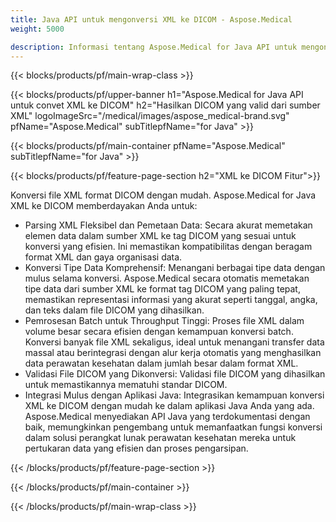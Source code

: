 ```yaml
---
title: Java API untuk mengonversi XML ke DICOM - Aspose.Medical
weight: 5000

description: Informasi tentang Aspose.Medical for Java API untuk mengonversi XML ke DICOM
---
```


{{< blocks/products/pf/main-wrap-class >}}

{{< blocks/products/pf/upper-banner h1="Aspose.Medical for Java API untuk convet XML ke DICOM" h2="Hasilkan DICOM yang valid dari sumber XML" logoImageSrc="/medical/images/aspose_medical-brand.svg" pfName="Aspose.Medical" subTitlepfName="for Java" >}}

{{< blocks/products/pf/main-container pfName="Aspose.Medical" subTitlepfName="for Java" >}}

{{< blocks/products/pf/feature-page-section h2="XML ke DICOM Fitur">}}

<p>Konversi file XML format DICOM dengan mudah. Aspose.Medical for Java XML ke DICOM memberdayakan Anda untuk:</p>

<ul>
<li>Parsing XML Fleksibel dan Pemetaan Data: Secara akurat memetakan elemen data dalam sumber XML ke tag DICOM yang sesuai untuk konversi yang efisien. Ini memastikan kompatibilitas dengan beragam format XML dan gaya organisasi data.</li>
<li>Konversi Tipe Data Komprehensif: Menangani berbagai tipe data dengan mulus selama konversi. Aspose.Medical secara otomatis memetakan tipe data dari sumber XML ke format tag DICOM yang paling tepat, memastikan representasi informasi yang akurat seperti tanggal, angka, dan teks dalam file DICOM yang dihasilkan.</li>
<li>Pemrosesan Batch untuk Throughput Tinggi: Proses file XML dalam volume besar secara efisien dengan kemampuan konversi batch. Konversi banyak file XML sekaligus, ideal untuk menangani transfer data massal atau berintegrasi dengan alur kerja otomatis yang menghasilkan data perawatan kesehatan dalam jumlah besar dalam format XML.</li>
<li>Validasi File DICOM yang Dikonversi: Validasi file DICOM yang dihasilkan untuk memastikannya mematuhi standar DICOM.</li>
<li>Integrasi Mulus dengan Aplikasi Java: Integrasikan kemampuan konversi XML ke DICOM dengan mudah ke dalam aplikasi Java Anda yang ada. Aspose.Medical menyediakan API Java yang terdokumentasi dengan baik, memungkinkan pengembang untuk memanfaatkan fungsi konversi dalam solusi perangkat lunak perawatan kesehatan mereka untuk pertukaran data yang efisien dan proses pengarsipan.</li>
</ul>

{{< /blocks/products/pf/feature-page-section >}}

{{< /blocks/products/pf/main-container >}}

{{< /blocks/products/pf/main-wrap-class >}}